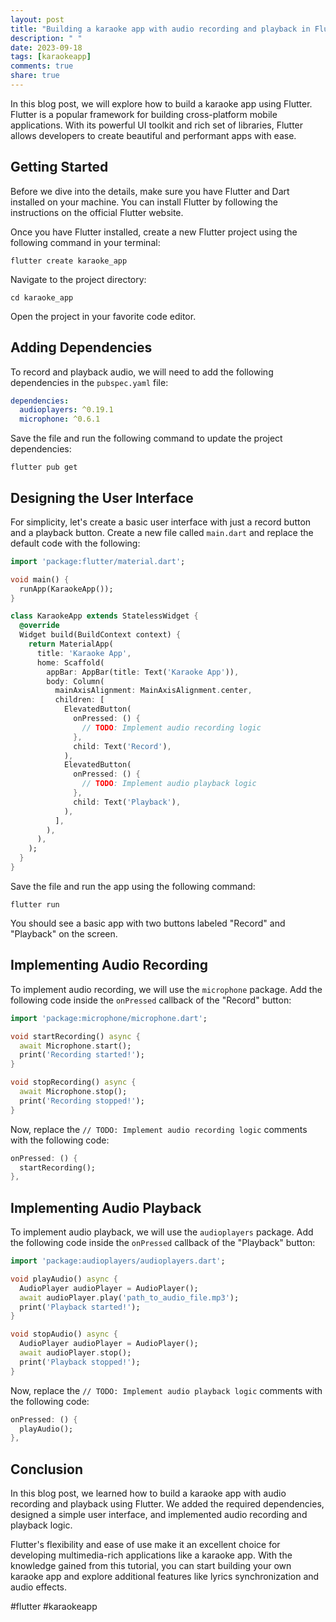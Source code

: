 ```yaml
---
layout: post
title: "Building a karaoke app with audio recording and playback in Flutter"
description: " "
date: 2023-09-18
tags: [karaokeapp]
comments: true
share: true
---
```


In this blog post, we will explore how to build a karaoke app using Flutter. Flutter is a popular framework for building cross-platform mobile applications. With its powerful UI toolkit and rich set of libraries, Flutter allows developers to create beautiful and performant apps with ease.

## Getting Started

Before we dive into the details, make sure you have Flutter and Dart installed on your machine. You can install Flutter by following the instructions on the official Flutter website.

Once you have Flutter installed, create a new Flutter project using the following command in your terminal:

```shell
flutter create karaoke_app
```

Navigate to the project directory:

```shell
cd karaoke_app
```

Open the project in your favorite code editor.

## Adding Dependencies

To record and playback audio, we will need to add the following dependencies in the `pubspec.yaml` file:

```yaml
dependencies:
  audioplayers: ^0.19.1
  microphone: ^0.6.1
```

Save the file and run the following command to update the project dependencies:

```shell
flutter pub get
```

## Designing the User Interface

For simplicity, let's create a basic user interface with just a record button and a playback button. Create a new file called `main.dart` and replace the default code with the following:

```dart
import 'package:flutter/material.dart';

void main() {
  runApp(KaraokeApp());
}

class KaraokeApp extends StatelessWidget {
  @override
  Widget build(BuildContext context) {
    return MaterialApp(
      title: 'Karaoke App',
      home: Scaffold(
        appBar: AppBar(title: Text('Karaoke App')),
        body: Column(
          mainAxisAlignment: MainAxisAlignment.center,
          children: [
            ElevatedButton(
              onPressed: () {
                // TODO: Implement audio recording logic
              },
              child: Text('Record'),
            ),
            ElevatedButton(
              onPressed: () {
                // TODO: Implement audio playback logic
              },
              child: Text('Playback'),
            ),
          ],
        ),
      ),
    );
  }
}
```

Save the file and run the app using the following command:

```shell
flutter run
```

You should see a basic app with two buttons labeled "Record" and "Playback" on the screen.

## Implementing Audio Recording

To implement audio recording, we will use the `microphone` package. Add the following code inside the `onPressed` callback of the "Record" button:

```dart
import 'package:microphone/microphone.dart';

void startRecording() async {
  await Microphone.start();
  print('Recording started!');
}

void stopRecording() async {
  await Microphone.stop();
  print('Recording stopped!');
}
```

Now, replace the `// TODO: Implement audio recording logic` comments with the following code:

```dart
onPressed: () {
  startRecording();
},
```

## Implementing Audio Playback

To implement audio playback, we will use the `audioplayers` package. Add the following code inside the `onPressed` callback of the "Playback" button:

```dart
import 'package:audioplayers/audioplayers.dart';

void playAudio() async {
  AudioPlayer audioPlayer = AudioPlayer();
  await audioPlayer.play('path_to_audio_file.mp3');
  print('Playback started!');
}

void stopAudio() async {
  AudioPlayer audioPlayer = AudioPlayer();
  await audioPlayer.stop();
  print('Playback stopped!');
}
```

Now, replace the `// TODO: Implement audio playback logic` comments with the following code:

```dart
onPressed: () {
  playAudio();
},
```

## Conclusion

In this blog post, we learned how to build a karaoke app with audio recording and playback using Flutter. We added the required dependencies, designed a simple user interface, and implemented audio recording and playback logic.

Flutter's flexibility and ease of use make it an excellent choice for developing multimedia-rich applications like a karaoke app. With the knowledge gained from this tutorial, you can start building your own karaoke app and explore additional features like lyrics synchronization and audio effects.

#flutter #karaokeapp